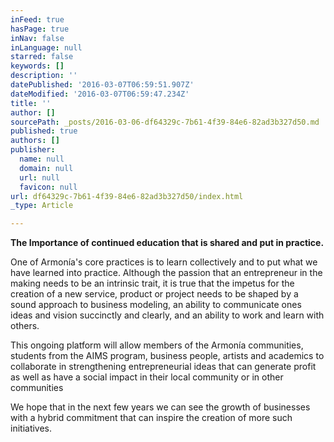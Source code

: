 ```yaml
---
inFeed: true
hasPage: true
inNav: false
inLanguage: null
starred: false
keywords: []
description: ''
datePublished: '2016-03-07T06:59:51.907Z'
dateModified: '2016-03-07T06:59:47.234Z'
title: ''
author: []
sourcePath: _posts/2016-03-06-df64329c-7b61-4f39-84e6-82ad3b327d50.md
published: true
authors: []
publisher:
  name: null
  domain: null
  url: null
  favicon: null
url: df64329c-7b61-4f39-84e6-82ad3b327d50/index.html
_type: Article

---
```

**The Importance of continued education that is shared and put in practice.**

One of Armonía's core practices is to learn collectively and to put what we have learned into practice. Although the passion that an entrepreneur in the making needs to be an intrinsic trait, it is true that the impetus for the creation of a new service, product or project needs to be shaped by a sound approach to business modeling, an ability to communicate ones ideas and vision succinctly and clearly, and an ability to work and learn with others.

This ongoing platform will allow members of the Armonía communities, students from the AIMS program, business people, artists and academics to collaborate in strengthening entrepreneurial ideas that can generate profit as well as have a social impact in their local community or in other communities

We hope that in the next few years we can see the growth of businesses with a hybrid commitment that can inspire the creation of more such initiatives.